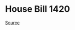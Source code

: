 # House Bill 1420

[Source](http://lawfilesext.leg.wa.gov/biennium/2021-22/Xml/Bills/House%20Bills/1420.xml)
